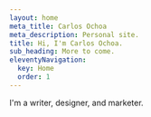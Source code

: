 ```yaml
---
layout: home
meta_title: Carlos Ochoa
meta_description: Personal site.
title: Hi, I'm Carlos Ochoa.
sub_heading: More to come.
eleventyNavigation:
  key: Home
  order: 1
---
```


I'm a writer, designer, and marketer.
